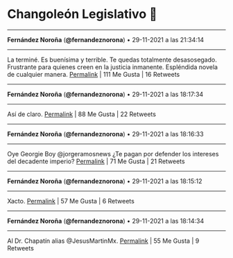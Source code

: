 # Changoleón Legislativo 🙈
*****
**Fernández Noroña** (**@fernandeznorona**) • 29-11-2021 a las 21:34:14
*****
La terminé. Es buenísima y terrible. Te quedas totalmente desasosegado. Frustrante para quienes creen en la justicia inmanente. Espléndida novela de cualquier manera.
[Permalink](https://twitter.com/fernandeznorona/status/1465554746031312896) | 111 Me Gusta | 16 Retweets
*****
**Fernández Noroña** (**@fernandeznorona**) • 29-11-2021 a las 18:17:34
*****
Así de claro.
[Permalink](https://twitter.com/fernandeznorona/status/1465505253504155650) | 88 Me Gusta | 22 Retweets
*****
**Fernández Noroña** (**@fernandeznorona**) • 29-11-2021 a las 18:16:33
*****
Oye Georgie Boy @jorgeramosnews ¿Te pagan por defender los intereses del decadente imperio?
[Permalink](https://twitter.com/fernandeznorona/status/1465504996514959365) | 71 Me Gusta | 21 Retweets
*****
**Fernández Noroña** (**@fernandeznorona**) • 29-11-2021 a las 18:15:12
*****
Xacto.
[Permalink](https://twitter.com/fernandeznorona/status/1465504655916429314) | 57 Me Gusta | 6 Retweets
*****
**Fernández Noroña** (**@fernandeznorona**) • 29-11-2021 a las 18:14:34
*****
Al Dr. Chapatín alias @JesusMartinMx.
[Permalink](https://twitter.com/fernandeznorona/status/1465504497959010304) | 55 Me Gusta | 9 Retweets